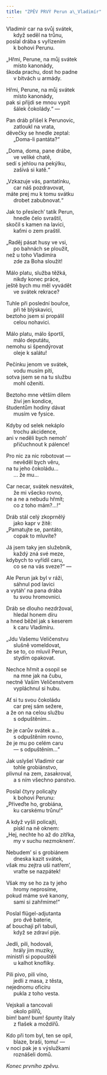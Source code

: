 ```yaml
---
title: "ZPĚV PRVÝ Perun a\_Vladimír"
---
```


Vladimír car na svůj svátek,  
     když seděl na trůnu,  
poslal drába s vyřízením  
     k bohovi Perunu.

  

„Hřmi, Perune, na můj svátek  
     místo kanonády,  
škoda prachu, dost ho padne  
     v bitvách u armády.

  

Hřmi, Perune, na můj svátek  
     místo kanonády,  
pak si přijdi se mnou vypít  
     šálek čokolády.“ —

  

Pan dráb přišel k Perunovic,  
     zatloukl na vrata,  
děvečky se hnedle zeptal:  
     „Doma-li pantáta?“

  

„Doma, doma, pane drábe,  
     ve veliké chatě,  
sedí s jehlou na pekýlku,  
     zašívá si katě.“

  

„Vzkazuje vás, pantatínku,  
     car náš pozdravovat,  
máte prej mu k tomu svátku  
     drobet zabubnovat.“

  

Jak to přeslech’ tatík Perun,  
     hnedle čelo svraštil,  
skočil s kamen na lavici,  
     kaťmi o zem praštil.

  

„Raděj pásat husy ve vsi,  
     po bahnách se ploužit,  
než u toho Vladimíra  
     zde za Boha sloužit!

  

Málo platu, služba těžká,  
     nikdy konec práce,  
ještě bych mu měl vyvádět  
     ve svátek rekrace?

  

Tuhle při poslední bouřce,  
     při té blýskavici,  
beztoho jsem si propálil  
     celou nohavici.

  

Málo platu, málo športlí,  
     málo deputátu,  
nemohu si špendýrovat  
     oleje k salátu!

  

Pečínku jenom ve svátek,  
     vodu musím píti,  
sotva jsem se na tu službu  
     mohl oženiti.

  

Beztoho mne větším dílem  
     živí jen kondice,  
študentům hodiny dávat  
     musím ve fysice.

  

Kdyby od selek nekáplo  
     trochu akcidence,  
ani v neděli bych nemoh’  
     přičuchnout k pálence!

  

Pro nic za nic robotovat —  
     nevěděl bych věru,  
na tu jeho čokoládu…  
     … že mu…

  

Car necar, svátek nesvátek,  
     že mi všecko rovno,  
ne a ne a nebudu hřmít;  
     co z toho mám?…!“

  

Dráb stál celý zkoprnělý  
     jako kapr v žitě:  
„Pamatujte se, pantáto,  
     copak to mluvíte?

  

Já jsem taky jen služebník,  
     každý zná své meze,  
kdybych to vyřídil caru,  
     co se na vás sveze?“ —

  

Ale Perun jak byl v ráži,  
     sáhnul pod lavici  
a vytáh’ na pana drába  
     tu svou hromovnici.

  

Dráb se dlouho nezdržoval,  
     hledal honem díru  
a hned běžel jak s keserem  
     k caru Vladimíru.

  

„Jdu Vašemu Veličenstvu  
     slušně vomeldovat,  
že se to, co mluvil Perun,  
     stydím opakovat.

  

Nechce hřmít a osopil se  
     na mne jak na čubu,  
nectně Vaším Veličenstvem  
     vypláchnul si hubu.

  

Ať si tu svou čokoládu  
     car prej sám sežere,  
a že on na celou službu  
     s odpuštěním…

  

že je carův svátek a…  
     s odpuštěním rovno,  
že je mu po celém caru  
     — s odpuštěním…“

  

Jak uslyšel Vladimír car  
     tohle grobiánstvo,  
plivnul na zem, zasakroval,  
     a s ním všechno panstvo.

  

Poslal čtyry policajty  
     k bohovi Perunu:  
„Přiveďte ho, grobiána,  
     ku carskému trůnu!“

  

A když vyšli policajti,  
     pískl na ně oknem:  
„Hej, nechte ho až do zítřka,  
     my v suchu nezmoknem’.

  

Nebudem’ si s grobiánem  
     dneska kazit svátek,  
však mu zejtra uši natřem’,  
     vraťte se nazpátek!

  

Však my se ho za ty jeho  
     hromy neprosíme,  
pokud máme své kanony,  
     sami si zahřmíme!“

  

Poslal flügel-adjutanta  
     pro dvě baterie,  
ať bouchají při tabuli,  
     když se zdraví pije.

  

Jedli, pili, hodovali,  
     hrály jim muziky,  
ministři si popouštěli  
     u kalhot knoflíky.

  

Pili pivo, pili víno,  
     jedli z masa, z těsta,  
nejednomu oficíru  
     pukla z toho vesta.

  

Vejskali a tancovali  
     okolo pilířů,  
bim! bam! bum! špunty lítaly  
     z flašek a moždířů.

  

Kdo při tom byl, ten se opil,  
     blaze, braši, tomu! —  
v noci pak je s výslužkami  
     roznášeli domů.

  

_Konec prvního zpěvu._
